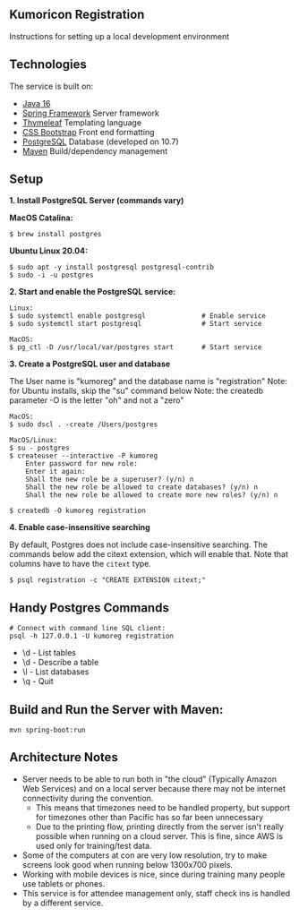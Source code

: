 Kumoricon Registration
----------------------
Instructions for setting up a local development environment

Technologies
------------
The service is built on:
  - [Java 16](https://openjdk.java.net/projects/jdk/16/)
  - [Spring Framework](https://docs.spring.io/spring/docs/5.1.3.RELEASE/spring-framework-reference/) Server framework
  - [Thymeleaf](https://www.thymeleaf.org/doc/tutorials/2.1/thymeleafspring.html) Templating language
  - [CSS Bootstrap](https://getbootstrap.com/docs/3.4/css/) Front end formatting
  - [PostgreSQL](https://www.postgresql.org/) Database (developed on 10.7)
  - [Maven](https://maven.apache.org/index.html) Build/dependency management


Setup
-----
**1. Install PostgreSQL Server (commands vary)**

**MacOS Catalina:**
```
$ brew install postgres
```

**Ubuntu Linux 20.04:**
```
$ sudo apt -y install postgresql postgresql-contrib
$ sudo -i -u postgres

```

**2. Start and enable the PostgreSQL service:**
```
Linux:
$ sudo systemctl enable postgresql              # Enable service
$ sudo systemctl start postgresql               # Start service

MacOS:
$ pg_ctl -D /usr/local/var/postgres start       # Start service
```


**3. Create a PostgreSQL user and database**

The User name is "kumoreg" and the database name is "registration"
Note: for Ubuntu installs, skip the "su" command below
Note: the createdb parameter -O is the letter "oh" and not a "zero"
```
MacOS:
$ sudo dscl . -create /Users/postgres

MacOS/Linux:
$ su - postgres
$ createuser --interactive -P kumoreg
    Enter password for new role:
    Enter it again:
    Shall the new role be a superuser? (y/n) n
    Shall the new role be allowed to create databases? (y/n) n
    Shall the new role be allowed to create more new roles? (y/n) n

$ createdb -O kumoreg registration
```

**4. Enable case-insensitive searching**

By default, Postgres does not include case-insensitive searching. The commands below add the
citext extension, which will enable that. Note that columns have to have the `citext` type.

```
$ psql registration -c "CREATE EXTENSION citext;"
```

Handy Postgres Commands
-----------------------
```
# Connect with command line SQL client:
psql -h 127.0.0.1 -U kumoreg registration
```
- \d - List tables
- \d <tablename> - Describe a table
- \l - List databases
- \q - Quit


Build and Run the Server with Maven:
------------------------------------
```
mvn spring-boot:run
```


Architecture Notes
------------------
- Server needs to be able to run both in "the cloud" (Typically Amazon Web Services)
and on a local server because there may not be internet connectivity during the
convention.
  - This means that timezones need to be handled property, but support for timezones
  other than Pacific has so far been unnecessary
  - Due to the printing flow, printing directly from the server isn't really possible
  when running on a cloud server. This is fine, since AWS is used only for
  training/test data.
- Some of the computers at con are very low resolution, try to make screens look
  good when running below 1300x700 pixels.
- Working with mobile devices is nice, since during training many people use
  tablets or phones.
- This service is for attendee management only, staff check ins is handled by a
  different service.

